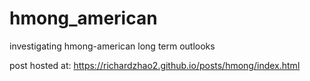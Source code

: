 # hmong_american
investigating hmong-american long term outlooks

post hosted at:
https://richardzhao2.github.io/posts/hmong/index.html
